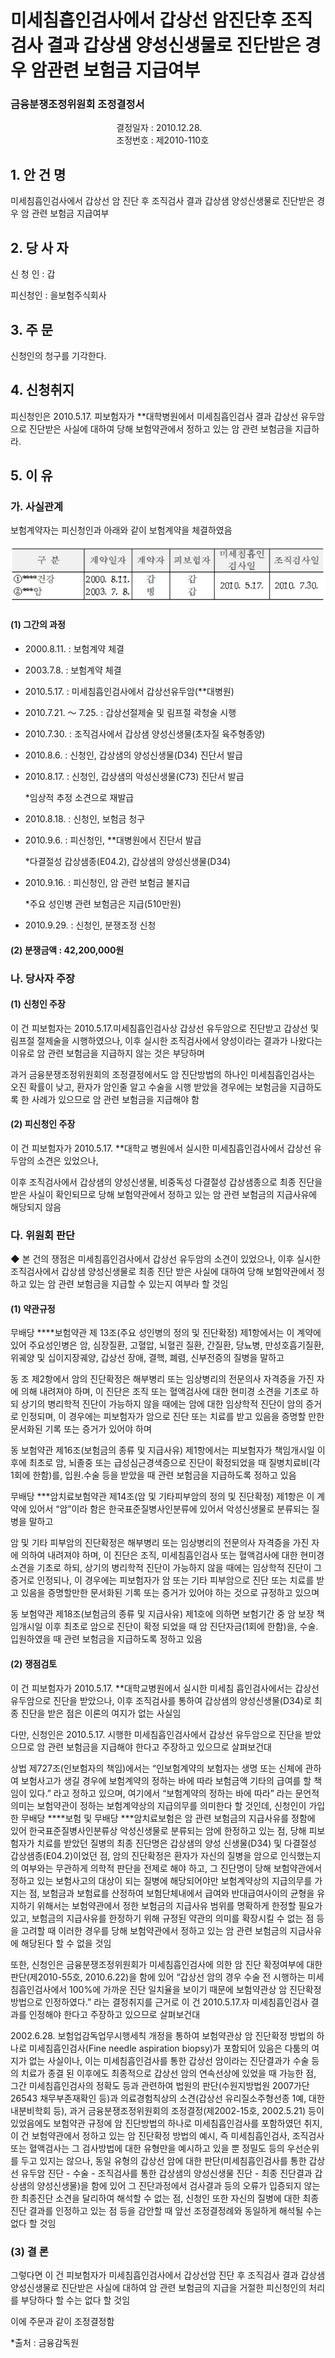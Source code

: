 # 미세침흡인검사에서 갑상선 암진단후 조직검사 결과 갑상샘 양성신생물로 진단받은 경우 암관련 보험금 지급여부

### 금융분쟁조정위원회 조정결정서

&nbsp;&nbsp;&nbsp;&nbsp;&nbsp;&nbsp;&nbsp;&nbsp;&nbsp;&nbsp; &nbsp;&nbsp;&nbsp;&nbsp;&nbsp;&nbsp;&nbsp;&nbsp;&nbsp;&nbsp; &nbsp;&nbsp;&nbsp;&nbsp;&nbsp;&nbsp;&nbsp;&nbsp;&nbsp;&nbsp; &nbsp;&nbsp;&nbsp;&nbsp;&nbsp;&nbsp;&nbsp;&nbsp;&nbsp;&nbsp;결정일자 : 2010.12.28.<br>&nbsp;&nbsp;&nbsp;&nbsp;&nbsp;&nbsp;&nbsp;&nbsp;&nbsp;&nbsp; &nbsp;&nbsp;&nbsp;&nbsp;&nbsp;&nbsp;&nbsp;&nbsp;&nbsp;&nbsp; &nbsp;&nbsp;&nbsp;&nbsp;&nbsp;&nbsp;&nbsp;&nbsp;&nbsp;&nbsp; &nbsp;&nbsp;&nbsp;&nbsp;&nbsp;&nbsp;&nbsp;&nbsp;&nbsp;
조정번호 : 제2010-110호

## 1. 안 건 명
미세침흡인검사에서 갑상선 암 진단 후 조직검사 결과 갑상샘 양성신생물로 진단받은 경우 암 관련 보험금 지급여부

## 2. 당 사 자 

신 청 인  : 갑

피신청인  : 을보험주식회사
            

## 3. 주    문
신청인의 청구를 기각한다. 


## 4. 신청취지 

피신청인은 2010.5.17. 피보험자가 **대학병원에서 미세침흡인검사 결과 갑상선 유두암으로 진단받은 사실에 대하여 당해 보험약관에서 정하고 있는 암 관련 보험금을 지급하라. 

## 5. 이   유 

### 가. 사실관계
 
보험계약자는 피신청인과 아래와 같이 보험계약을 체결하였음

![alt image](https://raw.githubusercontent.com/aijinet/bodoc-claim-contents/master/contents/images/135_1.PNG)

<!--
구 분
계약일자
계약자
피보험자
미세침흡인검사일
조직검사일
****건강
***암
2000. 8.11.
2003. 7. 8.
갑
병
갑
갑
2010. 5.17.
2010. 7.30.
-->


#### (1) 그간의 과정

  * 2000.8.11. : 보험계약 체결

  * 2003.7.8. : 보험계약 체결
  
  * 2010.5.17. : 미세침흡인검사에서 갑상선유두암(**대병원)
  
  * 2010.7.21. ～ 7.25. : 갑상선절제술 및 림프절 곽청술 시행

  * 2010.7.30. : 조직검사에서 갑상샘 양성신생물(초자질 육주형종양) 
  
  * 2010.8.6. : 신청인, 갑상샘의 양성신생물(D34) 진단서 발급
  
  * 2010.8.17. : 신청인, 갑상샘의 악성신생물(C73) 진단서 발급 

    *임상적 추정 소견으로 재발급

  * 2010.8.18. : 신청인, 보험금 청구
  
  * 2010.9.6. : 피신청인, **대병원에서 진단서 발급
    
    *다결절성 갑상샘종(E04.2), 갑상샘의 양성신생물(D34)

  * 2010.9.16. : 피신청인, 암 관련 보험금 불지급
   
     *주요 성인병 관련 보험금은 지급(510만원)
  
  * 2010.9.29. : 신청인, 분쟁조정 신청
   
#### (2) 분쟁금액 : 42,200,000원

### 나. 당사자 주장 

#### (1) 신청인 주장 

이 건 피보험자는 2010.5.17.미세침흡인검사상 갑상선 유두암으로 진단받고 갑상선 및 림프절 절제술을 시행하였으나, 이후 실시한 조직검사에서 양성이라는 결과가 나왔다는 이유로 암 관련 보험금을  지급하지 않는 것은 부당하며  

과거 금융분쟁조정위원회의 조정결정에서도 암 진단방법의 하나인 미세침흡인검사는 오진 확률이 낮고, 환자가 암인줄 알고 수술을 시행 받았을 경우에는 보험금을 지급하도록 한 사례가 있으므로 암 관련 보험금을 지급해야 함 

#### (2) 피신청인 주장

이 건 피보험자가 2010.5.17. **대학교 병원에서 실시한 미세침흡인검사에서 갑상선 유두암의 소견은 있었으나, 

이후 조직검사에서 갑상샘의 양성신생물, 비중독성 다결절성 갑상샘종으로 최종 진단을 받은 사실이 확인되므로 당해 보험약관에서 정하고 있는 암 관련 보험금의 지급사유에 해당되지 않음  
 
### 다. 위원회 판단

 ◆ 본 건의 쟁점은 미세침흡인검사에서 갑상선 유두암의 소견이 있었으나, 이후 실시한 조직검사에서 갑상샘 양성신생물로 최종 진단 받은 사실에 대하여 당해 보험약관에서 정하고 있는 암 관련 보험금을 지급할 수 있는지 여부라 할 것임

#### (1) 약관규정  

무배당 ****보험약관 제 13조(주요 성인병의 정의 및 진단확정) 제1항에서는 이 계약에 있어 주요성인병은 암, 심장질환, 고혈압, 뇌혈괸 질환, 간질환, 당뇨병, 만성호흡기질환, 위궤양 및 십이지장궤양, 갑상선 장애, 결핵, 폐렴, 신부전증의 질병을 말하고 

동 조 제2항에서 암의 진단확정은 해부병리 또는 임상병리의 전문의사 자격증을 가진 자에 의해 내려져야 하며, 이 진단은 조직 또는 혈액검사에 대한 현미경 소견을 기초로 하되 상기의 병리학적 진단이 가능하지 않을 때에는 암에 대한 임상학적 진단이 암의 증거로 인정되며, 이 경우에는 피보험자가 암으로 진단 또는 치료를 받고 있음을 증명할 만한 문서화된 기록 또는 증거가 있어야 하며

동 보험약관 제16조(보험금의 종류 및 지급사유) 제1항에서는 피보험자가 책임개시일 이후에 최초로 암, 뇌졸중 또는 급성심근경색증으로 진단이 확정되었을 때 질병치료비(각 1회에 한함)를, 입원․수술 등을 받았을 때 관련 보험금을 지급하도록 정하고 있음 

무배당 ***암치료보험약관 제14조(암 및 기타피부암의 정의 및 진단확정) 제1항은 이 계약에 있어서 “암”이라 함은 한국표준질병사인분류에 있어서 악성신생물로 분류되는 질병을 말하고

암 및 기타 피부암의 진단확정은 해부병리 또는 임상병리의 전문의사 자격증을 가진 자에 의하여 내려져야 하며, 이 진단은 조직, 미세침흡인검사 또는 혈액검사에 대한 현미경 소견을 기초로 하되, 상기의 병리학적 진단이 가능하지 않을 때에는 임상학적 진단이 그 증거로 인정되나, 이 경우에는 피보험자가 암 또는 기타 피부암으로 진단 또는 치료를 받고 있음을 증명할만한 문서화된 기록 또는 증거가 있어야 하는 것으로 규정하고 있으며

동 보험약관 제18조(보험금의 종류 및 지급사유) 제1호에 의하면 보험기간 중 암 보장 책임개시일 이후 최초로 암으로 진단이 확정 되었을 때 암 진단자금(1회에 한함)을, 수술․입원하였을 때 관련 보험금을 지급하도록 정하고 있음 

   
#### (2) 쟁점검토  

이 건 피보험자가 2010.5.17. **대학교병원에서 실시한 미세침 흡인검사에서는 갑상선 유두암으로 진단을 받았으나, 이후 조직검사를 통하여 갑상샘의 양성신생물(D34)로 최종 진단을 받은 점은 이론의 여지가 없는 사실임

다만, 신청인은 2010.5.17. 시행한 미세침흡인검사에서 갑상선 유두암으로 진단을 받았으므로 암 관련 보험금을 지급해야 한다고 주장하고 있으므로 살펴보건대 

상법 제727조(인보험자의 책임)에서는 “인보험계약의 보험자는 생명 또는 신체에 관하여 보험사고가 생길 경우에 보험계약의 정하는 바에 따라 보험금액 기타의 급여를 할 책임이 있다.” 라고 정하고 있으며, 여기에서 “보험계약의 정하는 바에 따라” 라는 문언적 의미는 보험약관이 정하는 보험계약상의 지급의무를 의미한다 할 것인데, 신청인이 가입한 무배당 ****보험 및 무배당 ***암치료보험은 암 관련 보험금의 지급사유를 정함에 있어 한국표준질병사인분류상 악성신생물로 분류되는 암에 한정하고 있는 점, 당해 피보험자가 치료를 받았던 질병의 최종 진단명은 갑상샘의 양성 신생물(D34) 및 다결절성 갑상샘종(E04.2)이었던 점, 암의 진단확정은 환자가 자신의 질병을 암으로 인식했는지의 여부와는 무관하게 의학적 판단을 전제로 해야 하고, 그 진단명이 당해 보험약관에서 정하고 있는 보험사고의 대상이 되는 질병에 해당되어야만 보험계약상의 지급의무를 가지는 점, 보험금과 보험료를 산정하여 보험단체내에서 급여와 반대급여사이의 균형을 유지하기 위해서는 보험약관에서 정한 보험금의 지급사유 범위를 명확하게 한정할 필요가 있고, 보험금의 지급사유를 한정하기 위해 규정된 약관의 의미를 확장시킬 수 없는 점 등을 고려할 때 이러한 경우를 당해 보험약관에서 정하고 있는 암 관련 보험금의 지급사유에 해당된다 할 수 없을 것임

또한, 신청인은 금융분쟁조정위원회가 미세침흡인검사에 의한 암 진단 확정여부에 대한 판단(제2010-55호, 2010.6.22)을 함에 있어 “갑상선 암의 경우 수술 전 시행하는 미세침흡인검사에서 100%에 가까운 진단 일치율을 보이기 때문에 보험약관상 암 진단확정 방법으로 인정하였다.” 라는 결정취지를 근거로 이 건 2010.5.17.자 미세침흡인검사 결과를 인정해야 한다고 주장하고 있으므로 살펴보건대   

2002.6.28. 보험업감독업무시행세칙 개정을 통하여 보험약관상 암 진단확정 방법의 하나로 미세침흡인검사(Fine needle aspiration biopsy)가 포함되어 있음은 다툼의 여지가 없는 사실이나, 이는 미세침흡인검사를 통한 갑상선 암이라는 진단결과가 수술 등의 치료가 종결 된 이후에도 최종적으로 갑상선 암의 연속선상에 있었을 때 가능한 점, 그간 미세침흡인검사의 정확도 등과 관련하여 법원의 판단(수원지방법원 2007가단26543 채무부존재확인 등)과 의료경험칙상의 소견(갑상선 유리질소주형선종 1예, 대한내분비학회 등), 과거 금융분쟁조정위원회의 조정결정(제2002-15호, 2002.5.21) 등이 있었음에도 보험약관 규정에 암 진단방법의 하나로 미세침흡인검사를 포함하였던 취지, 이 건 보험약관에서 정하고 있는 암 진단확정 방법의 예시, 즉 미세침흡인검사, 조직검사 또는 혈액검사는 그 검사방법에 대한 유형만을 예시하고 있을 뿐 정밀도 등의 우선순위를 두고 있지는 않으나, 동일 유형의 갑상선 암에 대한 판단(미세침흡인검사를 통한 갑상선 유두암 진단 - 수술 - 조직검사를 통한 갑상샘의 양성신생물 진단 - 최종 진단결과 갑상샘의 양성신생물)을 함에 있어 그 진단과정에서 검사결과 등의 오류가 입증되지 않는 한 최종진단 소견을 달리하여 해석할 수 없는 점, 신청인 또한 자신의 질병에 대한 최종 진단 결과를 인정하고 있는 점 등을 감안할 때 앞선 조정결정례와 동일하게 해석될 수는 없다 할 것임

### (3) 결 론   

그렇다면 이 건 피보험자가 미세침흡인검사에서 갑상선암 진단 후 조직검사 결과 갑상샘 양성신생물로 진단받은 사실에 대하여 암 관련 보험금의 지급을 거절한 피신청인의 처리를 부당하다 할 수는 없다 할 것임

이에 주문과 같이 조정결정함    

*출처 : 금융감독원